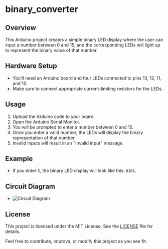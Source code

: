 # binary_converter

## Overview
This Arduino project creates a simple binary LED display where the user can input a number between 0 and 15, and the corresponding LEDs will light up to represent the binary value of that number.

## Hardware Setup
- You'll need an Arduino board and four LEDs connected to pins 13, 12, 11, and 10.
- Make sure to connect appropriate current-limiting resistors for the LEDs.

## Usage
1. Upload the Arduino code to your board.
2. Open the Arduino Serial Monitor.
3. You will be prompted to enter a number between 0 and 15.
4. Once you enter a valid number, the LEDs will display the binary representation of that number.
5. Invalid inputs will result in an "Invalid input" message.

## Example
- If you enter `5`, the binary LED display will look like this: `0101`.

## Circuit Diagram
- ![Circuit Diagram](link-to-your-circuit-diagram-image)

## License
This project is licensed under the MIT License. See the [LICENSE](LICENSE) file for details.

Feel free to contribute, improve, or modify this project as you see fit.
